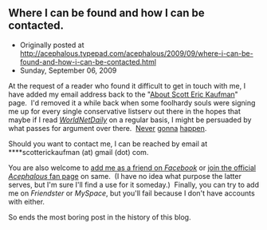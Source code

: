 ## Where I can be found and how I can be contacted.

 * Originally posted at http://acephalous.typepad.com/acephalous/2009/09/where-i-can-be-found-and-how-i-can-be-contacted.html
 * Sunday, September 06, 2009



At the request of a reader who found it difficult to get in touch with me, I have added my email address back to the "[About Scott Eric Kaufman](http://acephalous.typepad.com/about.html)" page.  I'd removed it a while back when some foolhardy souls were signing me up for every single conservative listserv out there in the hopes that maybe if I read _[WorldNetDaily](http://www.wnd.com/)_ on a regular basis, I might be persuaded by what passes for argument over there.  [Never](http://www.wnd.com/index.php?fa=PAGE.view&pageId=109113) [gonna](http://www.wnd.com/index.php?fa=PAGE.view&pageId=108899) [happen](http://www.wnd.com/index.php?fa=PAGE.view&pageId=108895).

Should you want to contact me, I can be reached by email at ****scotterickaufman (at) gmail (dot) com.  

You are also welcome to [add me as a friend on _Facebook_](http://www.facebook.com/scotterickaufman) or [join the official _Acephalous_ fan page](http://www.facebook.com/scotterickaufman#/group.php?gid=4683279156&ref=ts) on same.  (I have no idea what purpose the latter serves, but I'm sure I'll find a use for it someday.)  Finally, you can try to add me on _Friendster_ or _MySpace_, but you'll fail because I don't have accounts with either.

So ends the most boring post in the history of this blog.

		
